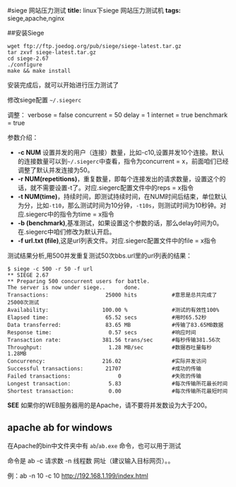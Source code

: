 #siege 网站压力测试
**title:** linux下siege 网站压力测试机
**tags:** siege,apache,nginx

##安装Siege

    wget ftp://ftp.joedog.org/pub/siege/siege-latest.tar.gz
    tar zxvf siege-latest.tar.gz
    cd siege-2.67
    ./configure
    make && make install

安装完成后，就可以开始进行压力测试了

修改siege配置 `~/.siegerc`

调整：
    verbose = false
    concurrent = 50
    delay = 1
    internet = true
    benchmark = true

参数介绍：

* **-c NUM** 设置并发的用户（连接）数量，比如-c10,设置并发10个连接。默认的连接数量可以到`~/.siegerc`中查看，指令为concurrent = x，前面咱们已经调整了默认并发连接为50。
* **-r NUM(repetitions)**，重复数量，即每个连接发出的请求数量，设置这个的话，就不需要设置-t了。对应.siegerc配置文件中的reps = x指令
* **-t NUM(time)**，持续时间，即测试持续时间，在NUM时间后结束，单位默认为分，比如`-t10`，那么测试时间为10分钟，`-t10s`，则测试时间为10秒钟。对应.siegerc中的指令为time = x指令
* **-b (benchmark)**,基准测试，如果设置这个参数的话，那么delay时间为0。在.siegerc中咱们修改为默认开启。
* **-f url.txt (file)**,这是url列表文件。对应.siegerc配置文件中的file = x指令

测试结果分析,用500并发重复测试50次bbs.url里的url列表的结果：

    $ siege -c 500 -r 50 -f url
    ** SIEGE 2.67
    ** Preparing 500 concurrent users for battle.
    The server is now under siege..      done.
    Transactions:                  25000 hits           #意思是总共完成了25000次测试
    Availability:                 100.00 %              #测试的有效性100%
    Elapsed time:                  65.52 secs           #用时65.52秒
    Data transferred:              83.65 MB             #传输了83.65MB数据
    Response time:                  0.57 secs           #响应时间
    Transaction rate:             381.56 trans/sec      #每秒传输381.56次
    Throughput:                     1.28 MB/sec         #数据吞吐量每秒1.28MB
    Concurrency:                  216.02                #实际并发访问
    Successful transactions:       21707                #成功的传输
    Failed transactions:               0                #失败的传输
    Longest transaction:            5.83                #每次传输所花最长时间
    Shortest transaction:           0.00                #每次传输所花最短时间

**SEE** 如果你的WEB服务器用的是Apache，请不要将并发数设为大于200。

## apache ab for windows
 
在Apache的bin中文件夹中有 `ab`/`ab.exe`  命令，也可以用于测试

命令是 ab -c 请求数 -n 线程数 网址（建议输入目标网页）。。

例：ab -n 10 -c 10 http://192.168.1.199/index.html

